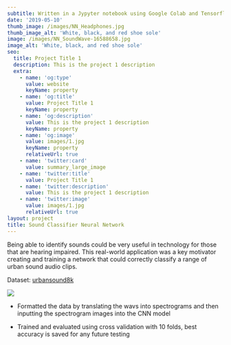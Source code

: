 ```yaml
---
subtitle: Written in a Jypyter notebook using Google Colab and Tensorflow
date: '2019-05-10'
thumb_image: /images/NN_Headphones.jpg
thumb_image_alt: 'White, black, and red shoe sole'
image: /images/NN_SoundWave-16588658.jpg
image_alt: 'White, black, and red shoe sole'
seo:
  title: Project Title 1
  description: This is the project 1 description
  extra:
    - name: 'og:type'
      value: website
      keyName: property
    - name: 'og:title'
      value: Project Title 1
      keyName: property
    - name: 'og:description'
      value: This is the project 1 description
      keyName: property
    - name: 'og:image'
      value: images/1.jpg
      keyName: property
      relativeUrl: true
    - name: 'twitter:card'
      value: summary_large_image
    - name: 'twitter:title'
      value: Project Title 1
    - name: 'twitter:description'
      value: This is the project 1 description
    - name: 'twitter:image'
      value: images/1.jpg
      relativeUrl: true
layout: project
title: Sound Classifier Neural Network
---
```

Being able to identify sounds could be very useful in technology for those that are hearing impaired. This real-world application was a key motivator creating and training a network that could correctly classify a range of urban sound audio clips.

Dataset: [urbansound8k](https://urbansounddataset.weebly.com/urbansound8k.html)



![](/images/classesNN.PNG)



*   Formatted the data by translating the wavs into spectrograms and then inputting the spectrogram images into the CNN model

*   Trained and evaluated using cross validation with 10 folds, best accuracy is saved for any future testing



